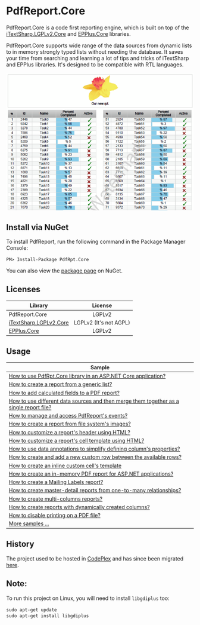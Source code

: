 PdfReport.Core
=======
PdfReport.Core is a code first reporting engine, which is built on top of the [iTextSharp.LGPLv2.Core](https://github.com/VahidN/iTextSharp.LGPLv2.Core) and [EPPlus.Core](https://github.com/VahidN/EPPlus.Core) libraries.

PdfReport.Core supports wide range of the data sources from dynamic lists to in memory strongly typed lists without needing the database. It saves your time from searching and learning a lot of tips and tricks of iTextSharp and EPPlus libraries. It's designed to be compatible with RTL languages.

![sample PDF report](/src/PdfRpt.Core.FunctionalTests/Images/sample.png)



Install via NuGet
-----------------
To install PdfReport, run the following command in the Package Manager Console:

```
PM> Install-Package PdfRpt.Core 
```

You can also view the [package page](https://www.nuget.org/packages/PdfRpt.Core/) on NuGet.



Licenses
-----------------

| Library                 | License  |
| ----------------------- | :------: | 
| PdfReport.Core          | LGPLv2   |
|[iTextSharp.LGPLv2.Core](https://github.com/VahidN/iTextSharp.LGPLv2.Core)| LGPLv2 (It's not AGPL) |
|[EPPlus.Core](https://github.com/VahidN/EPPlus.Core)| LGPLv2|



Usage
-----------------
| Sample                 |
| -----------------------| 
| [How to use PdfRpt.Core library in an ASP.NET Core application?](/PdfRpt.Core.SampleWebApp) | 
| [How to create a report from a generic list?](/src/PdfRpt.Core.FunctionalTests/IListPdfReport.cs) | 
| [How to add calculated fields to a PDF report?](/src/PdfRpt.Core.FunctionalTests/CalculatedFieldsPdfReport.cs) | 
| [How to use different data sources and then merge them together as a single report file?](/src/PdfRpt.Core.FunctionalTests/MergePdfFilesPdfReport.cs) | 
| [How to manage and access PdfReport's events?](/src/PdfRpt.Core.FunctionalTests/EventsPdfReport.cs) | 
| [How to create a report from file system's images?](/src/PdfRpt.Core.FunctionalTests/ImageFilePathPdfReport.cs) | 
| [How to customize a report's header using HTML?](/src/PdfRpt.Core.FunctionalTests/HtmlHeaderPdfReport.cs) | 
| [How to customize a report's cell template using HTML?](/src/PdfRpt.Core.FunctionalTests/HtmlCellTemplatePdfReport.cs) | 
| [How to use data annotations to simplify defining column's properties?](/src/PdfRpt.Core.FunctionalTests/DataAnnotationsPdfReport.cs) | 
| [How to create and add a new custom row between the available rows?](/src/PdfRpt.Core.FunctionalTests/InjectCustomRowsPdfReport.cs) | 
| [How to create an inline custom cell's template](/src/PdfRpt.Core.FunctionalTests/InlineProvidersPdfReport.cs) | 
| [How to create an in-memory PDF report for ASP.NET applications?](/src/PdfRpt.Core.FunctionalTests/InMemoryPdfReport.cs) | 
| [How to create a Mailing Labels report?](/src/PdfRpt.Core.FunctionalTests/MailingLabelPdfReport.cs) | 
| [How to create master-detail reports from one-to-many relationships?](/src/PdfRpt.Core.FunctionalTests/MasterDetailsPdfReport.cs) | 
| [How to create multi-columns reports?](/src/PdfRpt.Core.FunctionalTests/WrapGroupsInColumnsPdfReport.cs) | 
| [How to create reports with dynamically created columns?](/src/PdfRpt.Core.FunctionalTests/AdHocColumnsPdfReport.cs) | 
| [How to disable printing on a PDF file?](/src/PdfRpt.Core.FunctionalTests/DigitalSignaturePdfReport.cs) | 
| [More samples ...](/src/PdfRpt.Core.FunctionalTests/) |




History
-----------------
The project used to be hosted in [CodePlex](https://pdfreport.codeplex.com) and has since been migrated [here](https://github.com/VahidN/PdfReport/).


Note:
-----------------
To run this project on Linux, you will need to install `libgdiplus` too:
```
sudo apt-get update
sudo apt-get install libgdiplus
```

